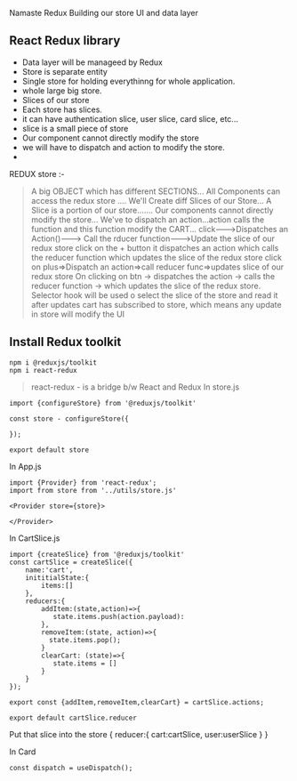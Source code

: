Namaste Redux
Building our store
UI and data layer

## React Redux library
 - Data layer will be manageed by Redux
 - Store is separate entity
 - Single store for holding everythinng for whole application.
 - whole large big store.
 - Slices of our store
 - Each store has slices.
 - it can have authentication slice, user slice, card slice, etc...
 - slice is a small  piece of store
 - Our component cannot directly modify the store
 - we will have to dispatch and action to modify the store.
 - 

REDUX store :- 
> A big OBJECT which has different SECTIONS...
> All Components can access the redux store ....
> We'll Create diff Slices of our Store...
> A Slice is a portion of our store.......
Our components cannot directly modify the store... We've to dispatch an action...action calls the function and this function modify the CART...
> click--->Dispatches an Action()---> Call the rducer function--->Update the slice of our redux store
> click on the + button it dispatches an action which calls the reducer function which updates the slice of the redux store
> click on plus=>Dispatch an action=>call reducer func=>updates slice of our redux store
> On clicking on btn -> dispatches the action -> calls the reducer function -> which updates the slice of the redux store.
> Selector hook will be used o select the slice of the store and read it after updates
> cart has subscribed to store, which means any update in store will modify the UI

## Install Redux toolkit
 ```
 npm i @reduxjs/toolkit
 npm i react-redux

 ```

> react-redux - is a bridge b/w React and Redux
In store.js
```
import {configureStore} from '@reduxjs/toolkit'

const store - configureStore({

});

export default store
```

In App.js
```
import {Provider} from 'react-redux';
import from store from '../utils/store.js'

<Provider store={store}>
  
</Provider>
```

In CartSlice.js

```
import {createSlice} from '@reduxjs/toolkit'
const cartSlice = createSlice({
    name:'cart',
    inititialState:{
        items:[]
    },
    reducers:{
        addItem:(state,action)=>{
           state.items.push(action.payload):
        },
        removeItem:(state, action)=>{
          state.items.pop();
        }
        clearCart: (state)=>{
           state.items = []
        }
    }
});

export const {addItem,removeItem,clearCart} = cartSlice.actions;

export default cartSlice.reducer
```

Put that slice into the store
{
    reducer:{
        cart:cartSlice,
        user:userSlice
    }
}

In Card

```
const dispatch = useDispatch();
